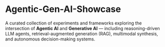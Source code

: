 # Agentic-Gen-AI-Showcase
A curated collection of experiments and frameworks exploring the intersection of **Agentic AI** and **Generative AI** — including reasoning-driven LLM agents, retrieval-augmented generation (RAG), multimodal synthesis, and autonomous decision-making systems.
